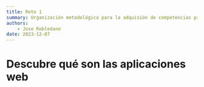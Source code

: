 ```yaml
--- 
title: Reto 1
summary: Organización metodológica para la adquisión de competencias profesionales
authors: 
    - Jose Robledano
date: 2023-12-07
---
```

# Descubre qué son las aplicaciones web

